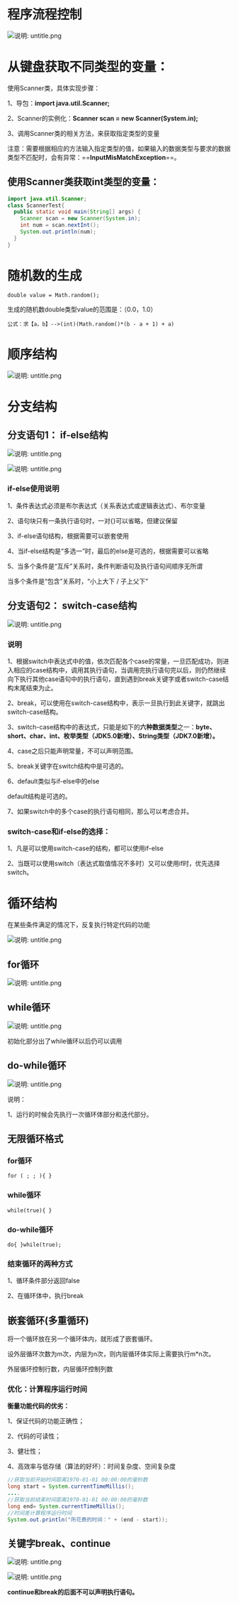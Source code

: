 # 程序流程控制

![说明: untitle.png](https://gitee.com/yh-gh/img-bed/raw/master/202109181115362.jpg)

# 从键盘获取不同类型的变量：

使用Scanner类，具体实现步骤：

1、导包：**import java.util.Scanner;**

2、Scanner的实例化：**Scanner scan = new Scanner(System.in);**

3、调用Scanner类的相关方法，来获取指定类型的变量

注意：需要根据相应的方法输入指定类型的值，如果输入的数据类型与要求的数据类型不匹配时，会有异常：==**InputMisMatchException**==。

## 使用Scanner类获取int类型的变量：

```java
import java.util.Scanner; 
class ScannerTest{ 
  public static void main(String[] args) { 
    Scanner scan = new Scanner(System.in);
    int num = scan.nextInt(); 
    System.out.println(num);    
  } 
}
```

# 随机数的生成

```double value = Math.random();```

生成的随机数double类型value的范围是：（0.0，1.0）

```公式：求【a，b】-->(int)(Math.random()*(b - a + 1) + a)```

# 顺序结构

![说明: untitle.png](https://gitee.com/yh-gh/img-bed/raw/master/202109181115169.jpg)

# 分支结构

## 分支语句1： if-else结构

![说明: untitle.png](https://gitee.com/yh-gh/img-bed/raw/master/202109181115004.jpg)

![说明: untitle.png](https://gitee.com/yh-gh/img-bed/raw/master/202109181115086.jpg)

### if-else使用说明

1、条件表达式必须是布尔表达式（关系表达式或逻辑表达式）、布尔变量

2、语句块只有一条执行语句时，一对{}可以省略，但建议保留

3、if-else语句结构，根据需要可以嵌套使用

4、当if-else结构是“多选一”时，最后的else是可选的，根据需要可以省略

5、当多个条件是“互斥”关系时，条件判断语句及执行语句间顺序无所谓

当多个条件是“包含”关系时，“小上大下 / 子上父下”

## 分支语句2： switch-case结构

![说明: untitle.png](https://gitee.com/yh-gh/img-bed/raw/master/202109181115893.jpg)

### 说明

1、根据switch中表达式中的值，依次匹配各个case的常量，一旦匹配成功，则进入相应的case结构中，调用其执行语句，当调用完执行语句完以后，则仍然继续向下执行其他case语句中的执行语句，直到遇到break关键字或者switch-case结构末尾结束为止。

2、break，可以使用在switch-case结构中，表示一旦执行到此关键字，就跳出switch-case结构。

3、switch-case结构中的表达式，只能是如下的**六种数据类型**之一：**byte、short、char、int、枚举类型（JDK5.0新增）、String类型（JDK7.0新增）。**

4、case之后只能声明常量，不可以声明范围。

5、break关键字在switch结构中是可选的。

6、default类似与if-else中的else

default结构是可选的。

7、如果switch中的多个case的执行语句相同，那么可以考虑合并。

### switch-case和if-else的选择：

1、凡是可以使用switch-case的结构，都可以使用if-else

2、当既可以使用switch（表达式取值情况不多时）又可以使用if时，优先选择switch。

# 循环结构

在某些条件满足的情况下，反复执行特定代码的功能

![说明: untitle.png](https://gitee.com/yh-gh/img-bed/raw/master/202109181115157.jpg)

## for循环

![说明: untitle.png](https://gitee.com/yh-gh/img-bed/raw/master/202109181115136.jpg)

 

## while循环

![说明: untitle.png](https://gitee.com/yh-gh/img-bed/raw/master/202109181115277.jpg)

初始化部分出了while循环以后仍可以调用

## do-while循环

![说明: untitle.png](https://gitee.com/yh-gh/img-bed/raw/master/202109181115269.jpg)

说明：

1、运行的时候会先执行一次循环体部分和迭代部分。

## 无限循环格式

### for循环

```for ( ; ; ){ }```

### while循环

```while(true){ }```

### do-while循环

```do{ }while(true);```

### 结束循环的两种方式

1、循环条件部分返回false

2、在循环体中，执行break

## 嵌套循环(多重循环)

将一个循环放在另一个循环体内，就形成了嵌套循环。

设外层循环次数为m次，内层为n次，则内层循环体实际上需要执行m*n次。

外层循环控制行数，内层循环控制列数

### 优化：计算程序运行时间

**衡量功能代码的优劣：**

1、保证代码的功能正确性；

2、代码的可读性；

3、健壮性；

4、高效率与低存储（算法的好坏）：时间复杂度、空间复杂度

```java
//获取当前开始时间距离1970-01-01 00:00:00的毫秒数
long start = System.currentTimeMillis();
....
//获取当前结束时间距离1970-01-01 00:00:00的毫秒数
long end= System.currentTimeMillis();
//时间差计算程序运行时间
System.out.println("所花费的时间：" + (end - start));
```

## 关键字break、continue

![说明: untitle.png](https://gitee.com/yh-gh/img-bed/raw/master/202109181116147.jpg)

![说明: untitle.png](https://gitee.com/yh-gh/img-bed/raw/master/202109181116976.jpg)

**continue和break的后面不可以声明执行语句。** 
